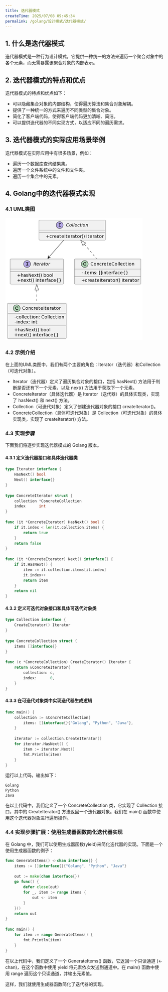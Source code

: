 ```yaml
---
title: 迭代器模式
createTime: 2025/07/08 09:45:34
permalink: /golang/设计模式/迭代器模式/
---
```

## 1. 什么是迭代器模式
迭代器模式是一种行为设计模式，它提供一种统一的方法来遍历一个聚合对象中的各个元素，而无需暴露该聚合对象的内部表示。

## 2. 迭代器模式的特点和优点
迭代器模式的特点和优点如下：

- 可以隐藏集合对象的内部结构，使得遍历算法和集合对象解耦。
- 提供了一种统一的方式来遍历不同类型的集合对象。
- 简化了客户端代码，使得客户端代码更加清晰、简洁。
- 可以提供迭代器的不同实现方式，以适应不同的遍历需求。

## 3. 迭代器模式的实际应用场景举例
迭代器模式在实际应用中有很多场景，例如：

- 遍历一个数据库查询结果集。
- 遍历一个文件系统中的文件和文件夹。
- 遍历一个集合中的元素。

## 4. Golang中的迭代器模式实现
### 4.1 UML类图
![](./img/3-1.png)

### 4.2 示例介绍
在上面的UML类图中，我们有两个主要的角色：Iterator（迭代器）和Collection（可迭代对象）。

- Iterator（迭代器）定义了遍历集合对象的接口，包括 hasNext() 方法用于判断是否还有下一个元素，以及 next() 方法用于获取下一个元素。
- ConcreteIterator（具体迭代器）是 Iterator（迭代器）的具体实现类，实现了 hasNext() 和 next() 方法。
- Collection（可迭代对象）定义了创建迭代器对象的接口 createIterator()。
- ConcreteCollection（具体可迭代对象）是 Collection（可迭代对象）的具体实现类，实现了 createIterator() 方法。

### 4.3 实现步骤
下面我们将逐步实现迭代器模式的 Golang 版本。

#### 4.3.1 定义迭代器接口和具体迭代器类
```go
type Iterator interface {
    HasNext() bool
    Next() interface{}
}

type ConcreteIterator struct {
    collection *ConcreteCollection
    index      int
}

func (it *ConcreteIterator) HasNext() bool {
    if it.index < len(it.collection.items) {
        return true
    }
    return false
}

func (it *ConcreteIterator) Next() interface{} {
    if it.HasNext() {
        item := it.collection.items[it.index]
        it.index++
        return item
    }
    return nil
}
```
#### 4.3.2 定义可迭代对象接口和具体可迭代对象类
```go
type Collection interface {
    CreateIterator() Iterator
}

type ConcreteCollection struct {
    items []interface{}
}

func (c *ConcreteCollection) CreateIterator() Iterator {
    return &ConcreteIterator{
        collection: c,
        index:      0,
    }
}
```
#### 4.3.3 在可迭代对象类中实现迭代器生成逻辑
```go
func main() {
    collection := &ConcreteCollection{
        items: []interface{}{"Golang", "Python", "Java"},
    }

    iterator := collection.CreateIterator()
    for iterator.HasNext() {
        item := iterator.Next()
        fmt.Println(item)
    }
}
```
运行以上代码，输出如下：
```
Golang
Python
Java
```
在以上代码中，我们定义了一个 ConcreteCollection 类，它实现了 Collection 接口，其中的 CreateIterator() 方法返回一个迭代器对象。我们在 main() 函数中使用这个迭代器对象进行遍历操作。

### 4.4 实现步骤扩展：使用生成器函数简化迭代器实现
在 Golang 中，我们可以使用生成器函数(yield)来简化迭代器的实现。下面是一个使用生成器函数的例子：

```go
func GenerateItems() <-chan interface{} {
    items := []interface{}{"Golang", "Python", "Java"}

    out := make(chan interface{})
    go func() {
        defer close(out)
        for _, item := range items {
            out <- item
        }
    }()
    return out
}

func main() {
    for item := range GenerateItems() {
        fmt.Println(item)
    }
}
```
在以上代码中，我们定义了一个 GenerateItems() 函数，它返回一个只读通道 (<-chan)，在这个函数中使用 yield 将元素依次发送到通道中。在 main() 函数中使用 range 遍历这个只读通道，并输出元素值。

这样，我们就使用生成器函数简化了迭代器的实现。